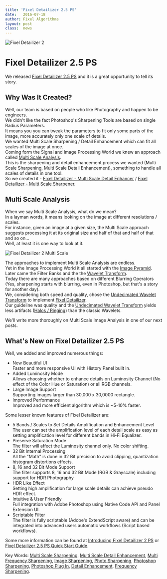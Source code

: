 ```yaml
---
title: 'Fixel Detailizer 2.5 PS'
date: 	2016-07-18
author: Fixel Algorithms
layout: post
class:  news
---
```

![Fixel Detailizer 2][1]

# Fixel Detailizer 2.5 PS

We released [Fixel Detailizer 2.5 PS][2] and it is a great opportunity to tell its story.

## Why Was It Created?
Well, our team is based on people who like Photography and happen to be engineers.  
We didn't like the fact Photoshop's Sharpening Tools are based on single Radius Parameters.  
It means you you can tweak the parameters to fit only some parts of the image, more accurately only one scale of details.  
We wanted Multi Scale Sharpening / Detail Enhancement which can fit all scales of the image at once.  
Coming form the Signal and Image Processing World we knew an approach called [Multi Scale Analysis][3].  
This is the sharpening and detail enhancement process we wanted (Multi Scale Sharpening, Multi Scale Detail Enhancement), something to handle all scales of details in one tool.  
So we created it - [Fixel Detailizer - Multi Scale Detail Enhancer][2] / [Fixel Detailizer - Multi Scale Sharpener][2].

## Multi Scale Analysis
When we say Multi Scale Analysis, what do we mean?  
In a layman words, it means looking on the image at different resolutions / scales.  
For instance, given an image at a given size, the Multi Scale approach suggests processing it at its original size and half of that and half of that and so on...  
Well, at least it is one way to look at it.  


![Fixel Detailizer 2 Multi Scale][4]  


The approaches to implement Multi Scale Analysis are endless.  
Yet in the Image Processing World it all started with the [Image Pyramid][5].  
Later came the Filter Banks and the the [Wavelet Transform][6].  
Today there are many approaches based on different Blurring Operators (Yes, sharpening starts with blurring, even in Photoshop, but that's a story for another day).    
We, considering both speed and quality, chose the [Undecimated Wavelet Transform][6] to implement [Fixel Detailizer][2].    
Our guideline was quality and the [Undecimated Wavelet Transform][6] yields less artifacts ([Halos / Ringing][7]) than the classic Wavelets.    

We'll write more thoroughly on Multi Scale Image Analysis in one of our next posts.

## What's New on Fixel Detailizer 2.5 PS
Well, we added and improved numerous things:

 * New Beautiful UI  
Faster and more responsive UI with History Panel built in.
 * Added Luminosity Mode  
Allows choosing whether to enhance details on Luminosity Channel (No effect of the Color Hue or Saturation) or all RGB channels.
 * Large Image Support  
Supporting images larger than 30,000 x 30,0000 rectangle.
 * Improved Performance  
Improved and more efficient algorithm which is ~5-10% faster.

Some lesser known features of Fixel Detailizer are:

 * 5 Bands / Scales to Set Details Amplification and Enhancement Level  
The user can set the amplification level of each detail scale as easy as setting amplification level for different bands in Hi-Fi Equalizer.
 * Preserve Saturation Mode  
The filter will affect the Luminosity channel only. No color shifting.
 * 32 Bit Internal Processing  
All the "Math" is done in 32 Bit precision to avoid clipping, quantization histogram distortions effects.
 * 8, 16 and 32 Bit Mode Support  
The filter supports 8, 16 and 32 Bit Mode (RGB & Grayscale) including support for HDR Photography
 * HDR Like Effect  
Setting high amplification for large scale details can achieve pseudo HDR effect.
 * Intuitive & User Friendly  
Full integration with Adobe Photoshop using Native Code API and Panel Extension UI.
 * Scriptable Filter  
The filter is fully scriptable (Adobe's ExtendScript aware) and can be integrated into advanced users automatic workflows (Script based workflows).

Some more information can be found at [Introducing Fixel Detailizer 2 PS][8] or [Fixel Detailizer 2.5 PS Quick Start Guide][9].

Key Words: [Multi Scale Sharpening][2], [Multi Scale Detail Enhancement][2], [Multi Frequency Sharpening][2], [Image Sharpening][2],  [Photo Sharpening][2], [Photoshop Sharpening][2], [Photoshop Plug In][2], [Detail Enhancement][2], [Frequency Sharpening][2].


  [1]: {{site.baseurl}}/news/images/FixelDetailizer2Icon150px.png "Fixel Detailizer 2"
  [2]: http://fixelalgorithms.co/products/detailizer/
  [3]: https://en.wikipedia.org/wiki/Multiresolution_analysis
  [4]: {{site.baseurl}}/news/images/FixelDetailizerScales004.png "Fixel Detailizer 2 Multi Scale"
  [5]: https://en.wikipedia.org/wiki/Pyramid_(image_processing)
  [6]: https://en.wikipedia.org/wiki/Stationary_wavelet_transform
  [7]: https://en.wikipedia.org/wiki/Ringing_artifacts
  [8]: http://www.davidebarranca.com/2014/07/introducing-fixel-detailizer/
  [9]: http://fixelalgorithms.co/products/detailizer/pdf/Fixel%20Detailizer%202.5%20PS%20QuickStart.pdf
